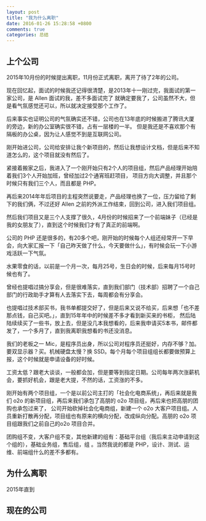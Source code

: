 ```yaml
---
layout: post
title: "我为什么离职"
date: 2016-01-26 15:28:58 +0800
comments: true
categories: 总结
---
```


## 上个公司

2015年10月份的时候提出离职，11月份正式离职，离开了待了2年的公司。

现在回忆起，面试的时候我还记得很清楚，是2013年十一刚过完，我面试的第一家公司，是 Allen 面试的我，差不多面试完了
就确定要我了，公司虽然不大，但是看气氛感觉还可以，所以就决定接受那个工作了。

后来事实也证明公司的气氛确实还不错，公司也在13年底的时候搬进了腾讯大厦的旁边，新的办公室确实很不错，占有一层楼的一半。
但是我还是不喜欢那个有隔板的办公桌，因为让人感觉不到是互联网公司。

刚开始进公司，公司给安排让我个新项目的，然后让我想设计文档，但是后来不知道怎么的，这个项目就没有然后了。

紧接着搬家之后，我进入了一个刚开始只有2个人的项目组，然后产品经理开始陪着我们3个人开始加班，曾经加过2个通宵班赶项目，
项目方向大调整，并且那个时候只有我们三个人，而且都是 PHP。

<!--more-->

再后来2014年年后项目的主程突然说要走，产品经理也换了一位，压力留给了剩下的我们俩，不过还好 Allen 之前的外派工作结束，回到公司，进入我们项目组。

然后我们项目又是三个人支撑了很久，4月份的时候招来了一个前端妹子（已经是我的女朋友了），直到这个时候我们才有了真正的前端啊。

公司的 PHP 还是很多的，有20多个吧，刚开始的时候每个人组还经常开一下早会，向大家汇报一下「自己昨天做了什么，今天要做什么」，有时候会玩一下小游戏活跃一下气氛。

水果零食的话，以前是一个月一次，每月25号，生日会的时候，后来每月15号时候也有了。

曾经也提唱过搞分享会，但是很难落实，直到我们部门（技术部）招聘了一个自己部门的行政助手才算有人去落实下去，每周都会有分享会。

也提唱过技术部买书，我书单都提交好了，但是后来又说不给买，后来想「也不差那点钱，自己买吧。」，直到15年年中的时候差不多才看到新买来的书柜，
然后陆陆续续买了一些书，放上去，但是没几本我想看的，后来我申请买5本书，邮件都发了，一个多月了，直到我离职我想看的书还没消息。

我们的老板之一 Mic，是程序员出身，所以公司对程序员还挺好，内存不够？加。要双显示器？买。机械硬盘太慢？换 SSD。每个月每个项目组组长都要做预算上报，这个时候就是申请设备的好时候。

工资太低？跟老大谈谈，一般都会加，但是要等到指定日期。公司每年两次涨薪机会，要抓好机会，跟是老大提，不然的话，工资涨的不多。

刚开始有两个项目组，一个是以前公司主打的「社会化电商系统」，再后来就是我们 o2o 的新项目组，再后来我们承包了高朋的 o2o 项目组，再后来也把高朋的团购也承包过来了，
公司开始砍掉社会化电商组，新建一个 o2o 大客户项目组。人员重新打散再分配，项目组也有原来的横向分配，改成纵向分配。高朋的 o2o 项目组跟我们之前自己的o2o 项目合并。

团购组不变，大客户组不变，其他新建的组有：基础平台组（我后来主动申请到这个组的），基础业务组，售后组，组 。当然我说的都是 PHP，设计、测试、运维、前端组什么的差不多都有。





## 为什么离职

2015年直到

## 现在的公司
